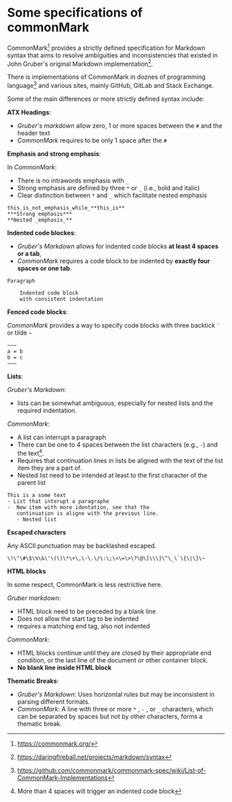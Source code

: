 # Some specifications of commonMark 

CommonMark[^ref1] provides a strictly defined specification for Markdown syntax
that aims to resolve ambiguities and inconsistencies that existed in John
Gruber's original Markdown implementation[^ref2]. 

There is implementations of CommonMark in doznes of programming
language[^ref3] and various sites, mainly GitHub, GitLab and Stack
Exchange.

Some of the main differences or more strictly defined syntax include:

**ATX Headings**:
- *Gruber's markdown* allow zero, 1 or more spaces between the `#`
  and the header text
- *CommonMark* requires to be only 1 space after the `#`

**Emphasis and strong emphasis**:

In *CommonMark*:
- There is no intrawords emphasis with `_`
- Strong emphasis are defined by three `*` or `_` (i.e., bold and
  italic)
- Clear distinction between `*` and `_` which facilitate nested emphasis

```
this_is_not_emphasis_while_**this_is**
***Strong emphasis***
**Nested _emphasis_**
```

**Indented code blockes**:
- *Gruber's Markdown* allows for indented code blocks **at least 4 spaces or a tab**,
- *CommonMark* requires a code block to be indented by **exactly four spaces
or one tab**.

```
Paragraph

    Indented code block
    with consistent indentation
```

**Fenced code blocks**: 

*CommonMark* provides a way to specify code blocks with
three backtick `` ` `` or tilde `~`

```
~~~ 
a = b
b = c
~~~

```

**Lists**:

*Gruber's Markdown*: 
- lists can be somewhat ambiguous, especially for nested
  lists and the required indentation.

*CommonMark*:
- A list can interrupt a paragraph
- There can be one to 4 spaces between the list characters (e.g.,
  `-`) and the text[^info1].
- Requires that continuation lines in lists be aligned with the
  text of the list item they are a part of.
- Nested list need to be intended at least to the first character of
  the parent list

```
This is a some text
- List that interupt a paragraphe
-  New item with more identation, see that the
   continuation is aligne with the previous line.
   - Nested list
```

**Escaped characters**

Any ASCII punctuation may be backlashed escaped.

```
\!\"\#\$\%\&\'\(\)\*\+\,\-\.\/\:\;\<\=\>\?\@\[\\\]\^\_\`\{\|\}\~
```

**HTML blocks**

In some respect, CommonMark is less restrictive here.

*Gruber markdown*:

- HTML block need to be preceded by a blank line
- Does not allow the start tag to be indented
- requires a matching end tag, also not indented

*CommonMark*:

- HTML blocks continue until they are closed by their appropriate end condition, 
  or the last line of the document or other container block.
- **No blank line inside HTML block**

**Thematic Breaks**:
- *Gruber's Markdown*: Uses horizontal rules but may be inconsistent in
    parsing different formats.
- *CommonMark*: A line with three or more  `*` ,  `-` , or  `_`  characters, which
    can be separated by spaces but not by other characters, forms a thematic
    break.

[^ref1]: <https://commonmark.org/>
[^ref2]: <https://daringfireball.net/projects/markdown/syntax>
[^ref3]:
    <https://github.com/commonmark/commonmark-spec/wiki/List-of-CommonMark-Implementations>
[^ref4]: <https://spec.commonmark.org/>
[^info1]: More than 4 spaces will trigger an indented code block


